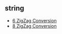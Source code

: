 ## string

- [6 ZigZag Conversion](https://github.com/rong118/cs_note_101/blob/master/algorithms/leetcode/questions/6_zigzag_conversion.md)
- [8 ZigZag Conversion](https://github.com/rong118/cs_note_101/blob/master/algorithms/leetcode/questions/8_string_to_integer.md)
